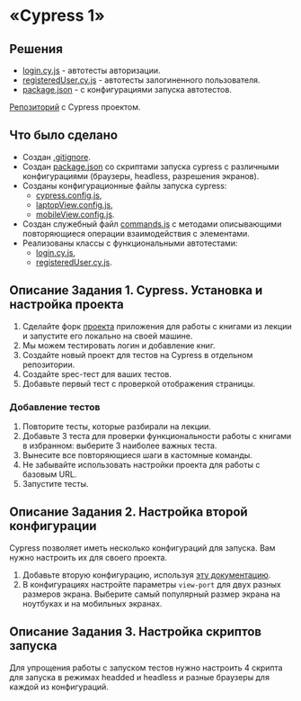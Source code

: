 # «Cypress 1»

## Решения
* <a href="https://github.com/Nephedov/jsaqa-code-Nephedov93/blob/main/7.6/cypress/e2e/booksApp/login.cy.js">login.cy.js</a> - автотесты авторизации.
* <a href="https://github.com/Nephedov/jsaqa-code-Nephedov93/blob/main/7.6/cypress/e2e/booksApp/registeredUser.cy.js">registeredUser.cy.js</a> - автотесты залогиненного пользователя.
* <a href="https://github.com/Nephedov/jsaqa-code-Nephedov93/blob/main/7.6/package.json">package.json</a> - с конфигурациями запуска автотестов.

<a href="https://github.com/Nephedov/jsaqa-code-Nephedov93/tree/main/7.6">Репозиторий</a> с Cypress проектом.

## Что было сделано
* Создан <a href="https://github.com/Nephedov/jsaqa-code-Nephedov93/blob/main/7.6/.gitignore">.gitignore</a>.
* Создан <a href="https://github.com/Nephedov/jsaqa-code-Nephedov93/blob/main/7.6/package.json">package.json</a>
со скриптами запуска cypress с различными конфигурациями (браузеры, headless, разрешения экранов).
* Созданы конфигурационные файлы запуска cypress:
  * <a href="https://github.com/Nephedov/jsaqa-code-Nephedov93/blob/main/7.6/cypress.config.js">cypress.config.js</a>,
  * <a href="https://github.com/Nephedov/jsaqa-code-Nephedov93/blob/main/7.6/laptopView.config.js">laptopView.config.js</a>,
  * <a href="https://github.com/Nephedov/jsaqa-code-Nephedov93/blob/main/7.6/mobileView.config.js">mobileView.config.js</a>.
* Создан служебный файл <a href="https://github.com/Nephedov/jsaqa-code-Nephedov93/blob/main/7.6/cypress/support/commands.js">commands.js</a> с методами описывающими повторяющиеся операции взаимодействия с элементами.
* Реализованы классы с функциональными автотестами:
  * <a href="https://github.com/Nephedov/jsaqa-code-Nephedov93/blob/main/7.6/cypress/e2e/booksApp/login.cy.js">login.cy.js</a>,
  * <a href="https://github.com/Nephedov/jsaqa-code-Nephedov93/blob/main/7.6/cypress/e2e/booksApp/registeredUser.cy.js">registeredUser.cy.js</a>.

## Описание Задания 1. Cypress. Установка и настройка проекта

1. Сделайте форк [проекта](https://github.com/netology-code/jsaqa-code/tree/main/booksApp) приложения для работы с книгами из лекции и запустите его локально на своей машине.
2. Мы можем тестировать логин и добавление книг.
3. Создайте новый проект для тестов на Cypress в отдельном репозитории.
4. Создайте spec-тест для ваших тестов.
5. Добавьте первый тест с проверкой отображения страницы.

  ### Добавление тестов

1. Повторите тесты, которые разбирали на лекции.
2. Добавьте 3 теста для проверки функциональности работы с книгами в избранном: выберите 3 наиболее важных теста.
3. Вынесите все повторяющиеся шаги в кастомные команды.
4. Не забывайте использовать настройки проекта для работы с базовым URL.
5. Запустите тесты. 


## Описание Задания 2. Настройка второй конфигурации

Cypress позволяет иметь несколько конфигураций для запуска. Вам нужно настроить их для своего проекта.

1. Добавьте вторую конфигурацию, используя [эту документацию](https://docs.cypress.io/guides/guides/environment-variables#Option-2-cypress-env-json).
2. В конфигурациях настройте параметры `view-port` для двух разных размеров экрана. Выберите самый популярный размер экрана на ноутбуках и на мобильных экранах.

## Описание Задания 3. Настройка скриптов запуска

Для упрощения работы с запуском тестов нужно настроить 4 скрипта для запуска в режимах headded и headless и разные браузеры для каждой из конфигураций.
